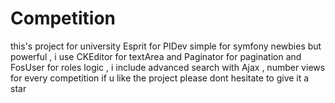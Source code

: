 # Competition
this's project for university Esprit for PIDev simple for symfony newbies but powerful ,
i use CKEditor for textArea and Paginator for pagination and FosUser for roles logic ,
i include advanced search with Ajax , number views for every competition
if u like the project please dont hesitate to give it a star 
